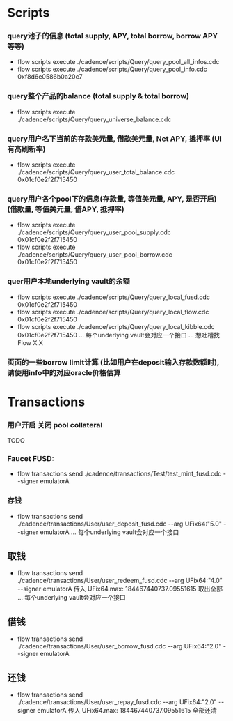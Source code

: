 # Scripts
### query池子的信息 (total supply, APY, total borrow, borrow APY 等等)
* flow scripts execute ./cadence/scripts/Query/query_pool_all_infos.cdc
* flow scripts execute ./cadence/scripts/Query/query_pool_info.cdc 0xf8d6e0586b0a20c7

### query整个产品的balance (total supply & total borrow)
* flow scripts execute ./cadence/scripts/Query/query_universe_balance.cdc

### query用户名下当前的存款美元量, 借款美元量, Net APY, 抵押率 (UI有高刷新率)
* flow scripts execute ./cadence/scripts/Query/query_user_total_balance.cdc 0x01cf0e2f2f715450

### query用户各个pool下的信息(存款量, 等值美元量, APY, 是否开启) (借款量, 等值美元量, 借APY, 抵押率)
* flow scripts execute ./cadence/scripts/Query/query_user_pool_supply.cdc 0x01cf0e2f2f715450
* flow scripts execute ./cadence/scripts/Query/query_user_pool_borrow.cdc 0x01cf0e2f2f715450

### quer用户本地underlying vault的余额
* flow scripts execute ./cadence/scripts/Query/query_local_fusd.cdc 0x01cf0e2f2f715450
* flow scripts execute ./cadence/scripts/Query/query_local_flow.cdc 0x01cf0e2f2f715450
* flow scripts execute ./cadence/scripts/Query/query_local_kibble.cdc 0x01cf0e2f2f715450
... 每个underlying vault会对应一个接口
... 想吐槽找Flow X.X

### 页面的一些borrow limit计算 (比如用户在deposit输入存款数额时), 请使用info中的对应oracle价格估算


# Transactions
### 用户开启 关闭 pool collateral
TODO

### Faucet FUSD:
* flow transactions send ./cadence/transactions/Test/test_mint_fusd.cdc --signer emulatorA

### 存钱
* flow transactions send ./cadence/transactions/User/user_deposit_fusd.cdc --arg UFix64:"5.0" --signer emulatorA
... 每个underlying vault会对应一个接口

## 取钱
* flow transactions send ./cadence/transactions/User/user_redeem_fusd.cdc --arg UFix64:"4.0" --signer emulatorA
    传入 UFix64.max: 184467440737.09551615 取出全部
... 每个underlying vault会对应一个接口

## 借钱
* flow transactions send ./cadence/transactions/User/user_borrow_fusd.cdc --arg UFix64:"2.0" --signer emulatorA

## 还钱
* flow transactions send ./cadence/transactions/User/user_repay_fusd.cdc --arg UFix64:"2.0" --signer emulatorA
    传入 UFix64.max: 184467440737.09551615 全部还清



